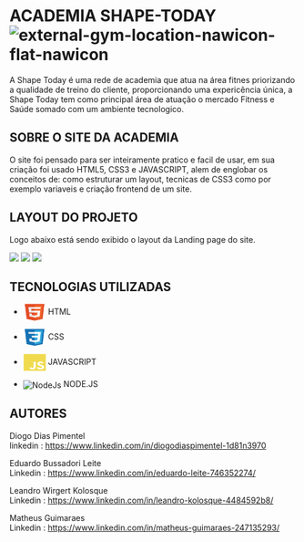 # ACADEMIA SHAPE-TODAY <img width="30" height="30" src="https://img.icons8.com/external-nawicon-flat-nawicon/64/external-gym-location-nawicon-flat-nawicon.png" alt="external-gym-location-nawicon-flat-nawicon"/>

A Shape Today é uma rede de academia que atua na área fitnes priorizando a qualidade de treino do cliente, proporcionando uma expericência única,
a Shape Today tem como principal área de atuação o mercado Fitness e Saúde somado com um ambiente tecnologico.

## SOBRE O SITE DA ACADEMIA
O site foi pensado para ser inteiramente pratico e facil de usar, em sua criação foi usado HTML5, CSS3 e JAVASCRIPT,
alem de englobar os conceitos de: como estruturar um layout, tecnicas de CSS3 como por exemplo variaveis e criação frontend de um site.

## LAYOUT DO PROJETO
Logo abaixo está sendo exibido o layout da Landing page do site.

<div >
 <img src="https://cdn.discordapp.com/attachments/1177097213684498442/1226014078930255962/image.png?ex=66233996&is=6610c496&hm=1e444290ad6567206c102ea818d18ea3f47b47ba448f797b4ca0689036b3b56e&" </img>
  <img src="https://cdn.discordapp.com/attachments/1177097213684498442/1226010936234606642/image.png?ex=662336a9&is=6610c1a9&hm=a3f9d2ddfe377832f83311831f521b640b583c1f1f538a2d170ec25bea8828d1&" </img>
  <img src = "https://cdn.discordapp.com/attachments/1177097213684498442/1226014205560361001/image.png?ex=662339b4&is=6610c4b4&hm=435c2fddf883e6538ccbfb951d03e412ce76e389d54ed891a295ac0ea2619cc7" </img>
</div>

## TECNOLOGIAS UTILIZADAS
*  <img align="center" alt="HTML" height="30" width="40" src="https://raw.githubusercontent.com/devicons/devicon/master/icons/html5/html5-original.svg"> HTML
 
*   <img align="center" alt="CSS" height="30" width="40" src="https://raw.githubusercontent.com/devicons/devicon/master/icons/css3/css3-original.svg"> CSS

*  <img align="center" alt="Js" height="30" width="40" src="https://raw.githubusercontent.com/devicons/devicon/master/icons/javascript/javascript-plain.svg"> JAVASCRIPT

*  <img align="center" alt="NodeJs" height="30" width="40" src="https://cdn.jsdelivr.net/gh/devicons/devicon@latest/icons/nodejs/nodejs-original.svg" /> NODE.JS

## AUTORES
Diogo Dias Pimentel <br>
linkedin : <https://www.linkedin.com/in/diogodiaspimentel-1d81n3970>

Eduardo Bussadori Leite <br>
Linkedin : <https://www.linkedin.com/in/eduardo-leite-746352274/>

Leandro Wirgert Kolosque <br>
Linkedin : <https://www.linkedin.com/in/leandro-kolosque-4484592b8/>

Matheus Guimaraes <br>
Linkedin : <https://www.linkedin.com/in/matheus-guimaraes-247135293/>

